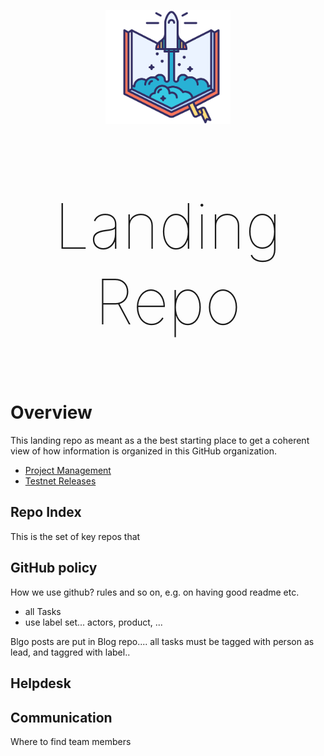 <p align="center"><img width=200px src="landing-icon.png"></p>
<p align="center" style="font-size:100px;font-weight:100;">Landing Repo</p>

# Overview

This landing repo as meant as a the best starting place to get a coherent view of how information is organized in this GitHub organization.

- [Project Management](....)
- [Testnet Releases](....)

## Repo Index

This is the set of key repos that

<TAble here>

## GitHub policy

How we use github? rules and so on, e.g. on having good readme etc.

- all Tasks
- use label set... actors, product, ...

Blgo posts are put in Blog repo....
all tasks must be tagged with person as lead, and taggred with label..

## Helpdesk



## Communication

Where to find team members
